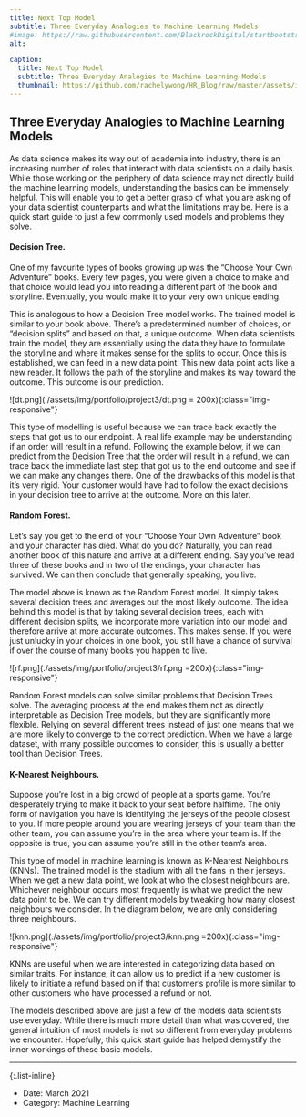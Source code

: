 ```yaml
---
title: Next Top Model
subtitle: Three Everyday Analogies to Machine Learning Models
#image: https://raw.githubusercontent.com/BlackrockDigital/startbootstrap-agency/master/src/assets/img/portfolio/03-full.jpg
alt: 

caption:
  title: Next Top Model
  subtitle: Three Everyday Analogies to Machine Learning Models
  thumbnail: https://github.com/rachelywong/HR_Blog/raw/master/assets/img/portfolio/project3/model.png
---
```

## Three Everyday Analogies to Machine Learning Models

As data science makes its way out of academia into industry, there is an increasing number of roles that interact with data scientists on a daily basis. While those working on the periphery of data science may not directly build the machine learning models, understanding the basics can be immensely helpful. This will enable you to get a better grasp of what you are asking of your data scientist counterparts and what the limitations may be. Here is a quick start guide to just a few commonly used models and problems they solve. 

#### **Decision Tree.**

One of my favourite types of books growing up was the “Choose Your Own Adventure” books. Every few pages, you were given a choice to make and that choice would lead you into reading a different part of the book and storyline. Eventually, you would make it to your very own unique ending. 

This is analogous to how a Decision Tree model works. The trained model is similar to your book above. There’s a predetermined number of choices, or “decision splits”  and based on that, a unique outcome. When data scientists train the model, they are essentially using the data they have to formulate the storyline and where it makes sense for the splits to occur. Once this is established, we can feed in a new data point. This new data point acts like a new reader. It follows the path of the storyline and makes its way toward the outcome. This outcome is our prediction. 

![dt.png](./assets/img/portfolio/project3/dt.png = 200x){:class="img-responsive"}

This type of modelling is useful because we can trace back exactly the steps that got us to our endpoint. A real life example may be understanding if an order will result in a refund. Following the example below, if we can predict from the Decision Tree that the order will result in a refund, we can trace back the immediate last step that got us to the end outcome and see if we can make any changes there. One of the drawbacks of this model is that it’s very rigid. Your customer would have had to follow the exact decisions in your decision tree to arrive at the outcome. More on this later. 

#### **Random Forest.**

Let’s say you get to the end of your “Choose Your Own Adventure” book and your character has died. What do you do? Naturally, you can read another book of this nature and arrive at a different ending. Say you’ve read three of these books and in two of the endings, your character has survived. We can then conclude that generally speaking, you live. 

The model above is known as the Random Forest model. It simply takes several decision trees and averages out the most likely outcome. The idea behind this model is that by taking several decision trees, each with different decision splits, we incorporate more variation into our model and therefore arrive at more accurate outcomes. This makes sense. If you were just unlucky in your choices in one book, you still have a chance of survival if over the course of many books you happen to live.

![rf.png](./assets/img/portfolio/project3/rf.png =200x){:class="img-responsive"}

Random Forest models can solve similar problems that Decision Trees solve. The averaging process at the end makes them not as directly interpretable as Decision Tree models, but they are significantly more flexible. Relying on several different trees instead of just one means that we are more likely to converge to the correct prediction. When we have a large dataset, with many possible outcomes to consider, this is usually a better tool than Decision Trees.

#### **K-Nearest Neighbours.**

Suppose you’re lost in a big crowd of people at a sports game. You’re desperately trying to make it back to your seat before halftime. The only form of navigation you have is identifying the jerseys of the people closest to you. If more people around you are wearing jerseys of your team than the other team, you can assume you’re in the area where your team is. If the opposite is true, you can assume you’re still in the other team’s area.

This type of model in machine learning is known as K-Nearest Neighbours (KNNs).  The trained model is the stadium with all the fans in their jerseys. When we get a new data point, we look at who the closest neighbours are. Whichever neighbour occurs most frequently is what we predict the new data point to be. We can try different models by tweaking how many closest neighbours we consider. In the diagram below, we are only considering three neighbours.

![knn.png](./assets/img/portfolio/project3/knn.png =200x){:class="img-responsive"}

KNNs are useful when we are interested in categorizing data based on similar traits. For instance, it can allow us to predict if a new customer is likely to initiate a refund based on if that customer’s profile is more similar to other customers who have processed a refund or not.

The models described above are just a few of the models data scientists use everyday. While there is much more detail than what was covered, the general intuition of most models is not so different from everyday problems we encounter. Hopefully, this quick start guide has helped demystify the inner workings of these basic models.  

_________


{:.list-inline}
- Date: March 2021
- Category: Machine Learning

